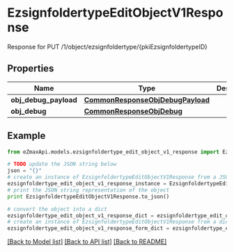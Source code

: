 # EzsignfoldertypeEditObjectV1Response

Response for PUT /1/object/ezsignfoldertype/{pkiEzsignfoldertypeID}

## Properties
Name | Type | Description | Notes
------------ | ------------- | ------------- | -------------
**obj_debug_payload** | [**CommonResponseObjDebugPayload**](CommonResponseObjDebugPayload.md) |  | 
**obj_debug** | [**CommonResponseObjDebug**](CommonResponseObjDebug.md) |  | [optional] 

## Example

```python
from eZmaxApi.models.ezsignfoldertype_edit_object_v1_response import EzsignfoldertypeEditObjectV1Response

# TODO update the JSON string below
json = "{}"
# create an instance of EzsignfoldertypeEditObjectV1Response from a JSON string
ezsignfoldertype_edit_object_v1_response_instance = EzsignfoldertypeEditObjectV1Response.from_json(json)
# print the JSON string representation of the object
print EzsignfoldertypeEditObjectV1Response.to_json()

# convert the object into a dict
ezsignfoldertype_edit_object_v1_response_dict = ezsignfoldertype_edit_object_v1_response_instance.to_dict()
# create an instance of EzsignfoldertypeEditObjectV1Response from a dict
ezsignfoldertype_edit_object_v1_response_form_dict = ezsignfoldertype_edit_object_v1_response.from_dict(ezsignfoldertype_edit_object_v1_response_dict)
```
[[Back to Model list]](../README.md#documentation-for-models) [[Back to API list]](../README.md#documentation-for-api-endpoints) [[Back to README]](../README.md)


